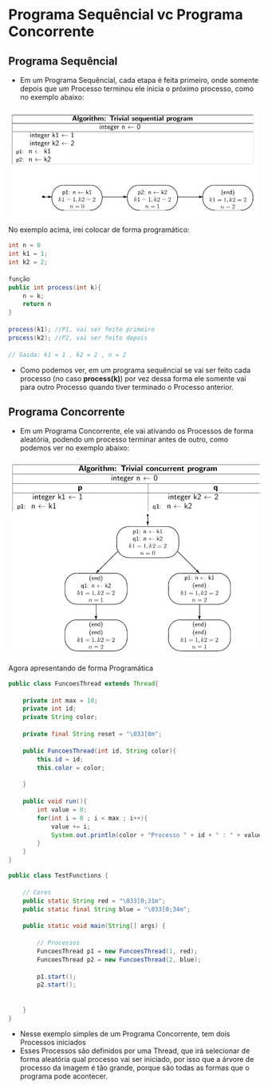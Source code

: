# Programa Sequêncial vc Programa Concorrente

## Programa Sequêncial

* Em um Programa Sequêncial, cada etapa é feita primeiro, onde somente depois que um Processo terminou
ele inicia o próximo processo, como no exemplo abaixo:

<img src="imagens/sequencial_concorrente/sequencial.png">

No exemplo acima, irei colocar de forma programático:

```java
int n = 0 
int k1 = 1;
int k2 = 2;

função
public int process(int k){
    n = k;
    return n
}

process(k1); //P1, vai ser feito primeiro
process(k2); //P2, vai ser feito depois

// Saida: k1 = 1 , k2 = 2 , n = 2

```

* Como podemos ver, em um programa sequêncial se vai ser feito cada processo (no caso **process(k)**) por vez
dessa forma ele somente vai para outro Processo quando tiver terminado o Processo anterior.

## Programa Concorrente

* Em um Programa Concorrente, ele vai ativando os Processos de forma aleatória, podendo um processo terminar
antes de outro, como podemos ver no exemplo abaixo:

<img src="imagens/sequencial_concorrente/concorrente.png">

Agora apresentando de forma Programática

```java
public class FuncoesThread extends Thread{
    
    private int max = 10;
    private int id;
    private String color;

    private final String reset = "\033[0m";

    public FuncoesThread(int id, String color){
        this.id = id;
        this.color = color;

    }

    public void run(){
        int value = 0;
        for(int i = 0 ; i < max ; i++){
            value += i;
            System.out.println(color + "Processo " + id + " : " + value + reset);
        }
    }
}
```
```java
public class TestFunctions {

    // Cores
    public static String red = "\033[0;31m";
    public static final String blue = "\033[0;34m";

    public static void main(String[] args) {

        // Processos
        FuncoesThread p1 = new FuncoesThread(1, red);
        FuncoesThread p2 = new FuncoesThread(2, blue);

        p1.start();
        p2.start();

        
    }    
}
```

* Nesse exemplo simples de um Programa Concorrente, tem dois Processos iniciados
* Esses Processos são definidos por uma Thread, que irá selecionar de forma aleatória qual processo 
vai ser iniciado, por isso que a árvore de processo da imagem é tão grande, porque são todas as formas
que o programa pode acontecer.